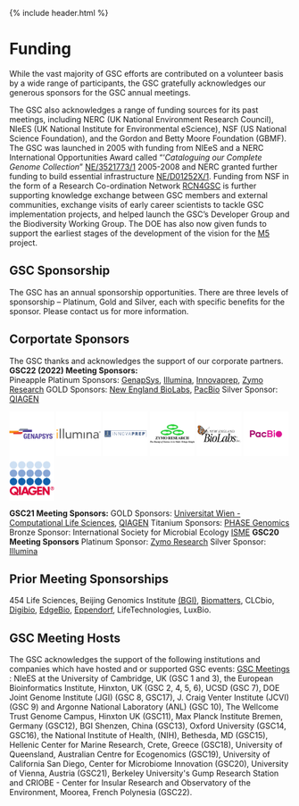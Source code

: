 {% include header.html %}

# Funding

While the vast majority of GSC efforts are contributed on a volunteer basis by a wide range of participants, the GSC gratefully acknowledges our generous sponsors for the GSC annual meetings.

The GSC also acknowledges a range of funding sources for its past meetings, including NERC (UK National Environment Research Council), NIeES (UK National Institute for Environmental eScience), NSF (US National Science Foundation), and the Gordon and Betty Moore Foundation (GBMF).
The GSC was launched in 2005 with funding from NIEeS and a NERC International Opportunities Award called “‘_Cataloguing our Complete Genome Collection_” [NE/3521773/1](http://gotw.nerc.ac.uk/list_full.asp?pcode=NE/D521773/1&cookieConsent=A) 2005-2008 and NERC granted further funding to build essential infrastructure [NE/D01252X/1](http://gotw.nerc.ac.uk/list_full.asp?pcode=NE/D01252X/1&cookieConsent=A). Funding from NSF in the form of a Research Co-ordination Network [RCN4GSC](https://pubmed.ncbi.nlm.nih.gov/21304642/) is further supporting knowledge exchange between GSC members and external communities, exchange visits of early career scientists to tackle GSC implementation projects, and helped launch the GSC’s Developer Group and the Biodiversity Working Group. The DOE has also now given funds to support the earliest stages of the development of the vision for the [M5](https://www.gensc.org/pages/projects/m5-project.html) project.


## GSC Sponsorship

The GSC has an annual sponsorship opportunities. There are three levels of sponsorship – Platinum, Gold and Silver, each with specific benefits for the sponsor. Please contact us for more information.

## Corportate Sponsors 
The GSC thanks and acknowledges the support of our corporate partners. 
**GSC22 (2022) Meeting Sponsors:**  
Pineapple Platinum Sponsors: [GenapSys](https://genapsys.com), [Illumina](https://www.illumina.com), [Innovaprep](https://www.innovaprep.com), [Zymo Research](https://www.zymoresearch.com)
GOLD Sponsors: [New England BioLabs](https://www.neb.com), [PacBio](https://www.pacb.com)
Silver Sponsor: [QIAGEN](https://www.qiagen.com/)


<a href="https://genapsys.com" target=blank><img style="vertical-align: top" src="../../images/gsc22_sponsor_logos/gsc22_sponsor_Genapsys_logo_with_TM.png" alt="GenapSys logo" width="80" height="80" /></a>
<a href="https://www.illumina.com" target=blank><img style="vertical-align: top" src="../../images/gsc22_sponsor_logos/gsc22_sponsor_Illumina.png" alt="Illumina logo" width="80" height="80" /></a>
<a href="https://www.innovaprep.com" target=blank><img style="vertical-align: top" src="../../images/gsc22_sponsor_logos/gsc22_sponsor_innovaprepLogo.png" alt="Innovaprep logo" width="80" height="80" /></a>
<a href="https://www.zymoresearch.com" target=blank><img style="vertical-align: top" src="../../images/gsc22_sponsor_logos/gsc22_sponsor_ZymoResearch.jpg" alt="Zymo Research logo" width="80" height="80" /></a>
<a href="https://www.neb.com" target=blank><img style="vertical-align: top" src="../../images/gsc22_sponsor_logos/gsc22_sponsor_NEB.png" alt="New England BioLabs logo" width="80" height="80" /></a>
<a href="https://www.pacb.com" target=blank><img style="vertical-align: top" src="../../images/gsc22_sponsor_logos/gsc22_sponsor_logo_pacbio.png" alt="PacBio logo" width="80" height="80" /></a>
<a href="https://www.qiagen.com/" target=blank><img style="vertical-align: top" src="../../images/gsc22_sponsor_logos/gsc22_sponsor_QLogo_30mm_RGB_regist.jpg" alt="QIAGEN logo" width="80" height="80" /></a>


**GSC21 Meeting Sponsors:** 
GOLD Sponsors: [Universitat Wien - Computational Life Sciences](https://lifesciences.univie.ac.at/research/key-research-areas/computational-life-sciences/), [QIAGEN](https://www.qiagen.com/)
Titanium Sponsors: [PHASE Genomics](https://phasegenomics.com)
Bronze Sponsor: International Society for Microbial Ecology [ISME](https://www.isme-microbes.org) 
**GSC20 Meeting Sponsors**
Platinum Sponsor: [Zymo Research](https://www.zymoresearch.com)
Silver Sponsor: [Illumina](https://www.illumina.com)



## Prior Meeting Sponsorships
454 Life Sciences, Beijing Genomics Institute [(BGI)](https://www.bgi.com/global/home), [Biomatters](https://www.geneious.com/about/), CLCbio, [Digibio](https://digibio.org), [EdgeBio](https://www.edgebio.com), [Eppendorf](https://www.eppendorf.com/US-en/),   LifeTechnologies, LuxBio.



## GSC Meeting Hosts
The GSC acknowledges the support of the following institutions and companies which have hosted and or supported GSC events:
[GSC Meetings](https://www.gensc.org/pages/meetings.html) : 
NIeES at the University of Cambridge, UK (GSC 1 and 3), the European Bioinformatics Institute, Hinxton, UK (GSC 2, 4, 5, 6), UCSD (GSC 7), DOE Joint Genome Institute (JGI) (GSC 8, GSC17), J. Craig Venter Institute (JCVI) (GSC 9) and Argonne National Laboratory (ANL) (GSC 10), The Wellcome Trust Genome Campus, Hinxton UK (GSC11), Max Planck Institute Bremen, Germany (GSC12), BGI Shenzen, China (GSC13), Oxford University (GSC14, GSC16), the National Institute of Health, (NIH), Bethesda, MD (GSC15), Hellenic Center for Marine Research, Crete, Greece (GSC18), University of Queensland, Australian Centre for Ecogenomics (GSC19), University of California San Diego, Center for Microbiome Innovation (GSC20), University of Vienna, Austria (GSC21), Berkeley University's Gump Research Station and CRIOBE - Center for Insular Research and Observatory of the Environment, Moorea, French Polynesia (GSC22).  



